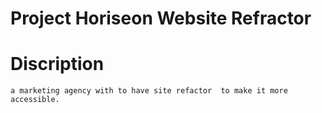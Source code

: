 # Project Horiseon Website Refractor

# Discription
    a marketing agency with to have site refactor  to make it more accessible. 
